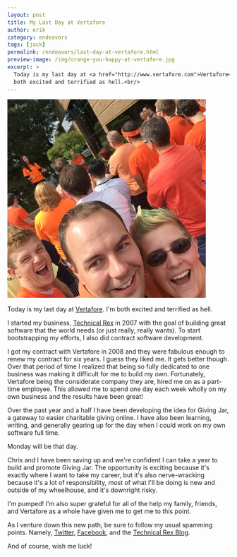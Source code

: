 ```yaml
---
layout: post
title: My Last Day at Vertafore
author: erik
category: endeavors
tags: [jack]
permalink: /endeavors/last-day-at-vertafore.html
preview-image: /img/orange-you-happy-at-vertafore.jpg
excerpt: >
  Today is my last day at <a href="http://www.vertafore.com">Vertafore</a>. I'm
  both excited and terrified as hell.<br/>
---
```


<div class="gala">
    <img src="/img/orange-you-happy-at-vertafore.jpg"/>
</div>

Today is my last day at [Vertafore](http://www.vertafore.com). I'm both excited and terrified as hell.

I started my business, [Technical Rex](http://technicalrex.com) in 2007 with the goal of building great software that the world needs (or just really, really wants). To start bootstrapping my efforts, I also did contract software development.

I got my contract with Vertafore in 2008 and they were fabulous enough to renew my contract for six years. I guess they liked me. It gets better though. Over that period of time I realized that being so fully dedicated to one business was making it difficult for me to build my own. Fortunately, Vertafore being the considerate company they are, hired me on as a part-time employee. This allowed me to spend one day each week wholly on my own business and the results have been great!

Over the past year and a half I have been developing the idea for Giving Jar, a gateway to easier charitable giving online. I have also been learning, writing, and generally gearing up for the day when I could work on my own software full time.

Monday will be that day.

Chris and I have been saving up and we're confident I can take a year to build and promote Giving Jar. The opportunity is exciting because it's exactly where I want to take my career, but it's also nerve-wracking because it's a lot of responsibility, most of what I'll be doing is new and outside of my wheelhouse, and it's downright risky.

I'm pumped! I'm also super grateful for all of the help my family, friends, and Vertafore as a whole have given me to get me to this point.

As I venture down this new path, be sure to follow my usual spamming points. Namely, [Twitter](https://twitter.com/eriklgillespie), [Facebook](https://www.facebook.com/erik.gillespie.79), and the [Technical Rex Blog](http://technicalrex.com).

And of course, wish me luck!
